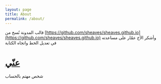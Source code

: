 ```yaml
---
layout: page
title: About
permalink: /about/
---
```

قالب المدونة نُسخ من [https://github.com/sheaves/sheaves.github.io](https://github.com/sheaves/sheaves.github.io) وأشكر الأخ عمّار على مساعدته في تعديل الخط واتجاه الكتابة

# [عنّي](http://triviality.github.io/me)
شخص مهتم بالحساب
